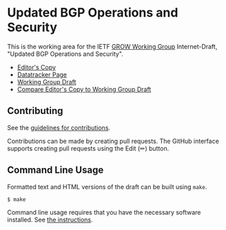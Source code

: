 # Updated BGP Operations and Security

This is the working area for the IETF [GROW Working Group](https://datatracker.ietf.org/wg/grow/documents/) Internet-Draft, "Updated BGP Operations and Security".

* [Editor's Copy](https://ichdasich.github.io/draft-ietf-grow-bgpopsecupd/#go.draft-ietf-grow-bgpopsecupd.html)
* [Datatracker Page](https://datatracker.ietf.org/doc/draft-ietf-grow-bgpopsecupd)
* [Working Group Draft](https://datatracker.ietf.org/doc/html/draft-ietf-grow-bgpopsecupd)
* [Compare Editor's Copy to Working Group Draft](https://ichdasich.github.io/draft-ietf-grow-bgpopsecupd/#go.draft-ietf-grow-bgpopsecupd.diff)


## Contributing

See the
[guidelines for contributions](https://github.com/ichdasich/draft-ietf-grow-bgpopsecupd/blob/main/CONTRIBUTING.md).

Contributions can be made by creating pull requests.
The GitHub interface supports creating pull requests using the Edit (✏) button.


## Command Line Usage

Formatted text and HTML versions of the draft can be built using `make`.

```sh
$ make
```

Command line usage requires that you have the necessary software installed.  See
[the instructions](https://github.com/martinthomson/i-d-template/blob/main/doc/SETUP.md).


